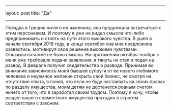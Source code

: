 
---
layout: post
title:  "Да"

---
Поездка в Грецию ничего не изменила, она продолжала встречаться с этим персонажем. И поэтому я уже не видел смысла что-либо предпринимать и стоять на пути этого высокого чувства. 
Я ушел в начале сентября 2018 году, в конце сентября она мне предложила развестись, мотивируя свое решение высокими чувствами. Отказываться мне не было смысла. На протяжении октября-ноября с меня уже требовали подачи заявления, я тянуть не стал и подал на развод. В феврале получил свидетельство о разводе.
Принимая во внимание зависимость моей бывшей супруги от ее нового любимого человека и неуемное желание открыть свой бизнес, не смотря на отсутствие опыта, я понял, что если не буду настаивать на своих правах по разделу имущества, моим детям не достанется ровным счетом ничего от того, что я заработал своим трудом. Поэтому я хочу, чтобы раздел нашего совместного имущества проходил в строгом соответствии с законом.
